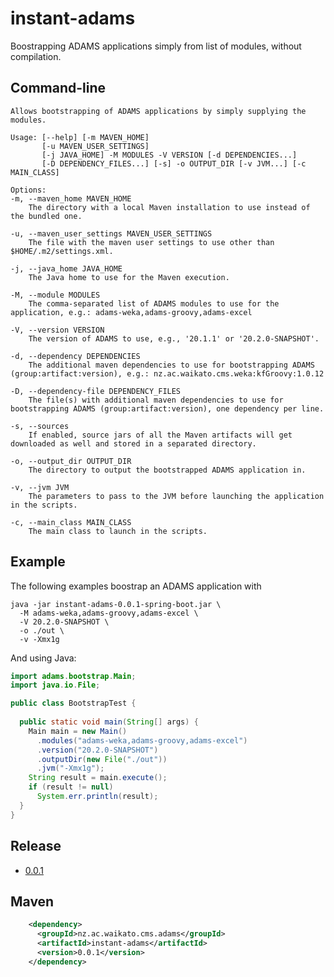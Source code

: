 # instant-adams
Boostrapping ADAMS applications simply from list of modules, without compilation.

## Command-line

```commandline
Allows bootstrapping of ADAMS applications by simply supplying the modules.

Usage: [--help] [-m MAVEN_HOME]
       [-u MAVEN_USER_SETTINGS]
       [-j JAVA_HOME] -M MODULES -V VERSION [-d DEPENDENCIES...]
       [-D DEPENDENCY_FILES...] [-s] -o OUTPUT_DIR [-v JVM...] [-c MAIN_CLASS]

Options:
-m, --maven_home MAVEN_HOME
	The directory with a local Maven installation to use instead of the bundled one.

-u, --maven_user_settings MAVEN_USER_SETTINGS
	The file with the maven user settings to use other than $HOME/.m2/settings.xml.

-j, --java_home JAVA_HOME
	The Java home to use for the Maven execution.

-M, --module MODULES
	The comma-separated list of ADAMS modules to use for the application, e.g.: adams-weka,adams-groovy,adams-excel

-V, --version VERSION
	The version of ADAMS to use, e.g., '20.1.1' or '20.2.0-SNAPSHOT'.

-d, --dependency DEPENDENCIES
	The additional maven dependencies to use for bootstrapping ADAMS (group:artifact:version), e.g.: nz.ac.waikato.cms.weka:kfGroovy:1.0.12

-D, --dependency-file DEPENDENCY_FILES
	The file(s) with additional maven dependencies to use for bootstrapping ADAMS (group:artifact:version), one dependency per line.

-s, --sources
	If enabled, source jars of all the Maven artifacts will get downloaded as well and stored in a separated directory.

-o, --output_dir OUTPUT_DIR
	The directory to output the bootstrapped ADAMS application in.

-v, --jvm JVM
	The parameters to pass to the JVM before launching the application in the scripts.

-c, --main_class MAIN_CLASS
	The main class to launch in the scripts.
```


## Example

The following examples boostrap an ADAMS application with 
```
java -jar instant-adams-0.0.1-spring-boot.jar \ 
  -M adams-weka,adams-groovy,adams-excel \
  -V 20.2.0-SNAPSHOT \
  -o ./out \
  -v -Xmx1g
```

And using Java:

```java
import adams.bootstrap.Main;
import java.io.File;

public class BootstrapTest {
  
  public static void main(String[] args) {
    Main main = new Main()
      .modules("adams-weka,adams-groovy,adams-excel")
      .version("20.2.0-SNAPSHOT")
      .outputDir(new File("./out"))
      .jvm("-Xmx1g");
    String result = main.execute();
    if (result != null)
      System.err.println(result);
  }
} 
```


## Release

* [0.0.1](https://github.com/waikato-datamining/instant-adams/releases/download/instant-adams-0.0.1/instant-adams-0.0.1-spring-boot.jar)


## Maven

```xml
    <dependency>
      <groupId>nz.ac.waikato.cms.adams</groupId>
      <artifactId>instant-adams</artifactId>
      <version>0.0.1</version>
    </dependency>
```
